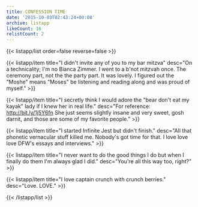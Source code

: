 ```yaml
---
title: CONFESSION TIME
date: '2015-10-03T02:43:24+00:00'
archive: listapp
likeCount: 16
relistCount: 2
---
```


{{< listapp/list order=false reverse=false >}}

   {{< listapp/item title="I didn't invite any of you to my bar mitzva"
      desc="On a technicality; I'm no Bianca Zimmer. I went to a b'not mitzvah once. The ceremony part, not the the party part. It was lovely. I figured out the \"Moshe\" means \"Moses\" be listening and reading along and was proud of myself." >}}

   {{< listapp/item title="I secretly think I would adore the \"bear don't eat my kayak\" lady if I knew her in real life."
      desc="For reference: http://bit.ly/1j5Y6fn She just seems slightly insane and very sweet, gosh darnit, and those are some of my favorite people." >}}

   {{< listapp/item title="I started Infinite Jest but didn't finish."
      desc="All that phonetic vernacular stuff killed me. Nobody's got time for that. I love love love DFW's essays and interviews." >}}

   {{< listapp/item title="I never want to do the good things I do but when I finally do them I'm always glad I did."
      desc="You're all this way too, right?" >}}

   {{< listapp/item title="I love captain crunch with crunch berries."
      desc="Love. LOVE." >}}

{{< /listapp/list >}}
